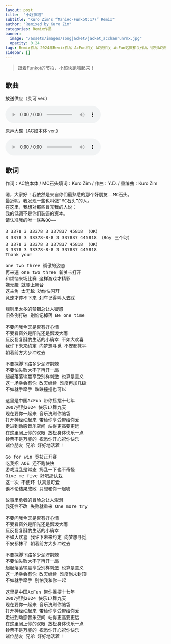 ```yaml
---
layout: post
title:  "小超快跑"
subtitle: "Kuro Zim's “ManiAc-Funkot:177” Remix"
author: "Remixed by Kuro Zim"
categories: Remix作品
banner: 
  image: "/assets/images/songjacket/jacket_acchanrunrmx.jpg"
  opacity: 0.24
tags: Remix作品 2024年Remix作品 AcFun相关 AC娘相关 AcFun站庆相关作品 得到AC娘本体官方认可的作品
sidebar: []
---
```


> 跟着Funkot的节拍，小超快跑嗨起来！

## 歌曲

放送供应（艾可 ver.）

<audio controls><source src="/assets/audio/acchanrunrmx.mp3" type="audio/mp3"></audio>

原声大碟（AC娘本体 ver.）

<audio controls><source src="/assets/audio/acchanrunrmx-ori.mp3" type="audio/mp3"></audio>

## 歌词

作词：AC娘本体 / MC石头填词：Kuro Zim / 作曲：Y.D. / 重编曲：Kuro Zim

<pre>
嗯，大家好！我依然是来自你们最熟悉的那个好朋友——MC石头。
最近呢，我发现一些也叫做“MC石头”的人。
在这里，我想对那些冒充我的人说：
我的低调不是你们装逼的资本。
请认准我的唯一联系QQ——

3 3378 3 33378 3 337837 45818 （OK）
3 3378 3 33378-8-8 3 337837 445818 （Boy 三个叼）
3 3378 3 33378 3 337837 45818 （OK）
3 3378 3 33378-8-8 3 337837 445818
Thank you!

one two three 骄傲的姿态
再来遍 one two three 新关卡打开
和烦恼来场比赛 这样游戏才精彩
嫌无趣 就登上舞台
这主角 太无敌 劝你快闪开
竞速才停不下来 刹车记得叫人去踩

规则里太多的禁锢总让人疑惑
旧条例打破 别惦记掉落 Be one time

不要问我今天是否有好心情
不要看窗外是阳光还是瓢泼大雨
反反复复斟酌生活的小确幸 不如大欢喜
我许下未来约定 向梦想寻觅 不安都抹平
朝着前方大步冲过去

不要探脚下路多少泥泞荆棘
不要怕失败大不了再开一局
起起落落输赢享受别样刺激 也算是意义
这一场幸会有你 改天继续 难度再加几级
不如就手牵手 跌跌撞撞也可以

这里是中国AcFun 带你摇摆十七年
2007摇到2024 快乐17舞九天
现在要你一起来 音乐洗刷你脑袋
打开神经动起来 带给你享受带给你爱
走进到动感音乐空间 站得更高要更远
在这里闭上你的双眼 放松身体快乐一点
钞票不是万能的 祝愿你开心祝你快乐
诸位朋友 兄弟 好好地活着！

Go for win 竞技正开赛
吃我招 AOE 还不跑快快
游戏混乱是常态 捣乱一下也不奇怪
Give me five 好吧那认栽
这一次 不使坏 认真最可爱
诶不论结果成败 只想和你一起嗨

故事里勇者的冒险总让人澎湃
我死性不改 失败就重来 One more try

不要问我今天是否有好心情
不要看窗外是阳光还是瓢泼大雨
反反复复斟酌生活的小确幸
不如大欢喜 我许下未来约定 向梦想寻觅
不安都抹平 朝着前方大步冲过去

不要探脚下路多少泥泞荆棘
不要怕失败大不了再开一局
起起落落输赢享受别样刺激 也算是意义
这一场幸会有你 改天继续 难度尚未封顶
不如就手牵手 别怕我和你一起

这里是中国AcFun 带你摇摆十七年
2007摇到2024 快乐17舞九天
现在要你一起来 音乐洗刷你脑袋
打开神经动起来 带给你享受带给你爱
走进到动感音乐空间 站得更高要更远
在这里闭上你的双眼 放松身体快乐一点
钞票不是万能的 祝愿你开心祝你快乐
诸位朋友 兄弟 好好地活着！
</pre>